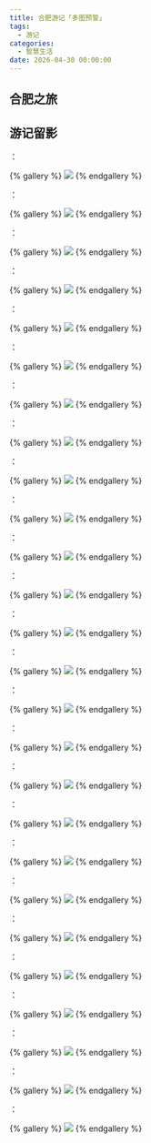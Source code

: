 ```yaml
---
title: 合肥游记「多图预警」
tags:
  - 游记
categories:
  - 智慧生活
date: 2026-04-30 00:00:00
---
```


> 

<!-- more -->

## 合肥之旅



## 游记留影

：

{% gallery %}
![](https://cdn.dusays.com/2025/04/823-1.jpg)
{% endgallery %}

：

{% gallery %}
![](https://cdn.dusays.com/2025/04/823-1.jpg)
{% endgallery %}

：

{% gallery %}
![](https://cdn.dusays.com/2025/04/823-1.jpg)
{% endgallery %}

：

{% gallery %}
![](https://cdn.dusays.com/2025/04/823-1.jpg)
{% endgallery %}

：

{% gallery %}
![](https://cdn.dusays.com/2025/04/823-1.jpg)
{% endgallery %}

：

{% gallery %}
![](https://cdn.dusays.com/2025/04/823-1.jpg)
{% endgallery %}

：

{% gallery %}
![](https://cdn.dusays.com/2025/04/823-1.jpg)
{% endgallery %}

：

{% gallery %}
![](https://cdn.dusays.com/2025/04/823-1.jpg)
{% endgallery %}

：

{% gallery %}
![](https://cdn.dusays.com/2025/04/823-1.jpg)
{% endgallery %}

：

{% gallery %}
![](https://cdn.dusays.com/2025/04/823-1.jpg)
{% endgallery %}

：

{% gallery %}
![](https://cdn.dusays.com/2025/04/823-1.jpg)
{% endgallery %}

：

{% gallery %}
![](https://cdn.dusays.com/2025/04/823-1.jpg)
{% endgallery %}

：

{% gallery %}
![](https://cdn.dusays.com/2025/04/823-1.jpg)
{% endgallery %}

：

{% gallery %}
![](https://cdn.dusays.com/2025/04/823-1.jpg)
{% endgallery %}

：

{% gallery %}
![](https://cdn.dusays.com/2025/04/823-1.jpg)
{% endgallery %}

：

{% gallery %}
![](https://cdn.dusays.com/2025/04/823-1.jpg)
{% endgallery %}

：

{% gallery %}
![](https://cdn.dusays.com/2025/04/823-1.jpg)
{% endgallery %}

：

{% gallery %}
![](https://cdn.dusays.com/2025/04/823-1.jpg)
{% endgallery %}

：

{% gallery %}
![](https://cdn.dusays.com/2025/04/823-1.jpg)
{% endgallery %}

：

{% gallery %}
![](https://cdn.dusays.com/2025/04/823-1.jpg)
{% endgallery %}

：

{% gallery %}
![](https://cdn.dusays.com/2025/04/823-1.jpg)
{% endgallery %}

：

{% gallery %}
![](https://cdn.dusays.com/2025/04/823-1.jpg)
{% endgallery %}

：

{% gallery %}
![](https://cdn.dusays.com/2025/04/823-1.jpg)
{% endgallery %}

：

{% gallery %}
![](https://cdn.dusays.com/2025/04/823-1.jpg)
{% endgallery %}

：

{% gallery %}
![](https://cdn.dusays.com/2025/04/823-1.jpg)
{% endgallery %}

：

{% gallery %}
![](https://cdn.dusays.com/2025/04/823-1.jpg)
{% endgallery %}